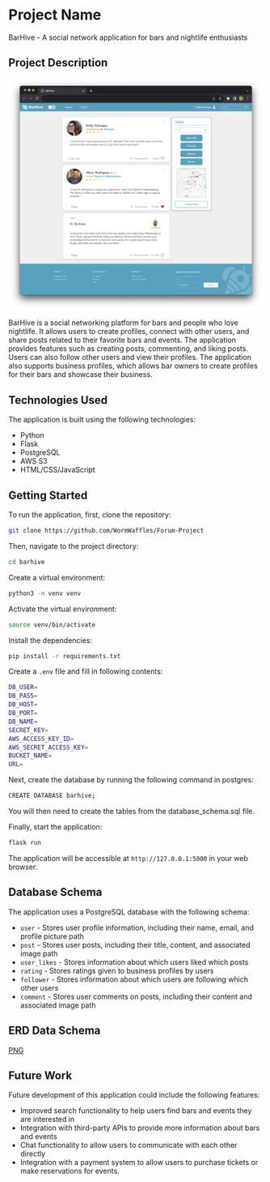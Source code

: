 # Project Name

BarHive - A social network application for bars and nightlife enthusiasts

## Project Description

<div align="center">
    <img src="static/images/screenshot.png" alt="Product Name Screenshot" width="600">
</div>


BarHive is a social networking platform for bars and people who love nightlife. It allows users to create profiles, connect with other users, and share posts related to their favorite bars and events. The application provides features such as creating posts, commenting, and liking posts. Users can also follow other users and view their profiles. The application also supports business profiles, which allows bar owners to create profiles for their bars and showcase their business.

## Technologies Used

The application is built using the following technologies:

- Python
- Flask
- PostgreSQL
- AWS S3
- HTML/CSS/JavaScript

## Getting Started

To run the application, first, clone the repository:

```bash
git clone https://github.com/WormWaffles/Forum-Project
```

Then, navigate to the project directory:

```bash
cd barhive
```

Create a virtual environment:

```bash
python3 -m venv venv
```

Activate the virtual environment:

```bash
source venv/bin/activate
```

Install the dependencies:

```bash
pip install -r requirements.txt
```

Create a `.env` file and fill in following contents:

```bash
DB_USER=
DB_PASS=
DB_HOST=
DB_PORT=
DB_NAME=
SECRET_KEY=
AWS_ACCESS_KEY_ID=
AWS_SECRET_ACCESS_KEY=
BUCKET_NAME=
URL=
```

Next, create the database by running the following command in postgres:

```bash
CREATE DATABASE barhive;
```

You will then need to create the tables from the database_schema.sql file.

Finally, start the application:

```bash
flask run
```

The application will be accessible at `http://127.0.0.1:5000` in your web browser.

## Database Schema

The application uses a PostgreSQL database with the following schema:

- `user` - Stores user profile information, including their name, email, and profile picture path
- `post` - Stores user posts, including their title, content, and associated image path
- `user_likes` - Stores information about which users liked which posts
- `rating` - Stores ratings given to business profiles by users
- `follower` - Stores information about which users are following which other users
- `comment` - Stores user comments on posts, including their content and associated image path

## ERD Data Schema
[PNG](static/images/ERD_PNG.png)

## Future Work

Future development of this application could include the following features:

- Improved search functionality to help users find bars and events they are interested in
- Integration with third-party APIs to provide more information about bars and events
- Chat functionality to allow users to communicate with each other directly
- Integration with a payment system to allow users to purchase tickets or make reservations for events.